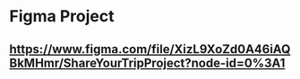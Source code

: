 # Figma Project
## https://www.figma.com/file/XizL9XoZd0A46iAQBkMHmr/ShareYourTripProject?node-id=0%3A1